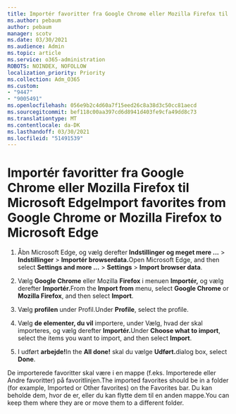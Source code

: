```yaml
---
title: Importér favoritter fra Google Chrome eller Mozilla Firefox til Microsoft Edge
ms.author: pebaum
author: pebaum
manager: scotv
ms.date: 03/30/2021
ms.audience: Admin
ms.topic: article
ms.service: o365-administration
ROBOTS: NOINDEX, NOFOLLOW
localization_priority: Priority
ms.collection: Adm_O365
ms.custom:
- "9447"
- "9005491"
ms.openlocfilehash: 056e9b2c4d60a7f15eed26c8a38d3c50cc81aecd
ms.sourcegitcommit: bef118c00aa397cd6d8941d403fe9cfa49dd8c73
ms.translationtype: MT
ms.contentlocale: da-DK
ms.lasthandoff: 03/30/2021
ms.locfileid: "51491539"
---
```

# <a name="import-favorites-from-google-chrome-or-mozilla-firefox-to-microsoft-edge"></a><span data-ttu-id="9842e-102">Importér favoritter fra Google Chrome eller Mozilla Firefox til Microsoft Edge</span><span class="sxs-lookup"><span data-stu-id="9842e-102">Import favorites from Google Chrome or Mozilla Firefox to Microsoft Edge</span></span>

1. <span data-ttu-id="9842e-103">Åbn Microsoft Edge, og vælg derefter **Indstillinger og meget mere ...**  >  **Indstillinger**  >  **Importér browserdata.**</span><span class="sxs-lookup"><span data-stu-id="9842e-103">Open Microsoft Edge, and then select **Settings and more ...** > **Settings** > **Import browser data**.</span></span>

1. <span data-ttu-id="9842e-104">Vælg **Google Chrome** eller Mozilla **Firefox** i menuen **Importér,** og vælg derefter **Importér.**</span><span class="sxs-lookup"><span data-stu-id="9842e-104">From the **Import from** menu, select **Google Chrome** or **Mozilla Firefox**, and then select **Import**.</span></span>

1. <span data-ttu-id="9842e-105">Vælg **profilen** under Profil.</span><span class="sxs-lookup"><span data-stu-id="9842e-105">Under **Profile**, select the profile.</span></span>

1. <span data-ttu-id="9842e-106">Vælg **de elementer, du vil** importere, under Vælg, hvad der skal importeres, og vælg derefter **Importér.**</span><span class="sxs-lookup"><span data-stu-id="9842e-106">Under **Choose what to import**, select the items you want to import, and then select **Import**.</span></span>

1. <span data-ttu-id="9842e-107">I udført **arbejde!**</span><span class="sxs-lookup"><span data-stu-id="9842e-107">In the **All done!**</span></span> <span data-ttu-id="9842e-108">skal du vælge **Udført.**</span><span class="sxs-lookup"><span data-stu-id="9842e-108">dialog box, select **Done**.</span></span>

<span data-ttu-id="9842e-109">De importerede favoritter skal være i en mappe (f.eks. Importerede eller Andre favoritter) på favoritlinjen.</span><span class="sxs-lookup"><span data-stu-id="9842e-109">The imported favorites should be in a folder (for example, Imported or Other favorites) on the Favorites bar.</span></span> <span data-ttu-id="9842e-110">Du kan beholde dem, hvor de er, eller du kan flytte dem til en anden mappe.</span><span class="sxs-lookup"><span data-stu-id="9842e-110">You can keep them where they are or move them to a different folder.</span></span>
